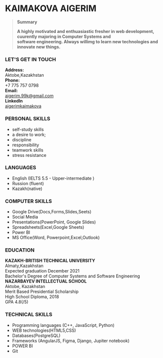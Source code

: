 # KAIMAKOVA AIGERIM
> **Summary**
>
> **A highly motivated and enthuasiastic fresher in web development, cuurently majoring in Computer Systems and \
> software engineering. Always willimg to learn new technologies and innovate new things.**

### **LET'S GET IN TOUCH**
**Address:**\
Aktobe,Kazakhstan\
**Phone:**\
+7 775 757 0798\
**Email:**\
aigerim.99k@gmail.com\
**LinkedIn**\
[aigerimkaimakova](www.linkedin.com/in/aigerimkaimakova)

### **PERSONAL SKILLS**
* self-study skills
* a desire to work;
* discipline
* responsibility
* teamwork skills
* stress resistance

### **LANGUAGES**
* English (IELTS 5.5 - Upper-intermediate )
* Russion (fluent)
* Kazakh(native)

### **COMPUTER SKILLS**
* Google Drive(Docs,Forms,Slides,Seets)
* Social Media
* Presentations(PowerPoint, Google Slides)
* Spreadsheets(Excel,Google Sheets)
* Power BI
* MS Office(Word, Powerpoint,Excel,Outlook)

### **EDUCATION**
**KAZAKH-BRITISH TECHNICAL UNIVERSITY**\
Almaty,Kazakhstan\
Expected graduation December 2021\
Bachelor's Degree of Computer Systems and Software Engineering\
**NAZARBAYEV INTELLECTUAL SCHOOL**\
Aktobe, Kazakhstan\
Merit Based Presidential Scholarship\
High School Diploma, 2018\
GPA 4.8(/5)

### **TECHNICAL SKILLS**
* Programming languages (C++, JavaScript, Python)
* WEB technologies(HTML5,CSS)
* Databases(PostgreSQL)
* Frameworks (AngularJS, Figma, Django, Jupiter notebook)
* POWER BI
* Git
